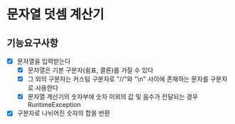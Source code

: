 # 문자열 덧셈 계산기
## 기능요구사항
- [X] 문자열을 입력받는다
  - [X] 문자열은 기본 구분자(쉼표, 콜론)를 가질 수 있다
  - [X] 그 외의 구분자는 커스텀 구분자로 "//"와 "\n" 사이에 존재하는 문자를 구분자로 사용한다
  - [X] 문자열 계산기의 숫자부에 숫자 이외의 값 및 음수가 전달되는 경우 RuntimeException
- [X] 구분자로 나뉘어진 숫자의 합을 반환